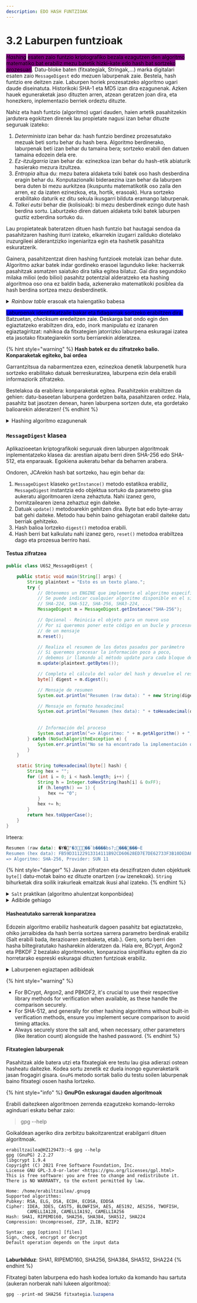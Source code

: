 ```yaml
---
description: EDO HASH FUNTZIOAK
---
```


# 3.2 Laburpen funtzioak

_<mark style="background-color:purple;">Hashing</mark>_ <mark style="background-color:purple;"></mark><mark style="background-color:purple;">esaten zaio funtzio kriptografiko bezala ezagutzen den algoritmo matematiko bat erabiliz mezu batetik hizki-kate edo hash bat sortzeko prozesuari</mark>. Datu-bloke baten (fitxategiak, Stringak,...) marka digitalari esaten zaio `MessageDigest` edo mezuen laburpenak zaie. Bestela, hash funtzio ere deitzen zaie. Laburpen horiek prozesatzeko algoritmo ugari daude diseinatuta. Historikoki SHA-1 eta MD5 izan dira ezagunenak. Azken hauek eguneraketak jaso dituzten arren, atzean geratzen joan dira, eta honezkero, inplementazio berriek ordeztu dituzte.&#x20;

Nahiz eta hash funtzio (algoritmo) ugari dauden, haien artetik pasahitzekin jardutera egokitzen direnek lau propietate nagusi izan behar dituzte seguruak izateko:

1. _Determinista_ izan behar da: hash funtzio berdinez prozesatutako mezuak beti sortu behar du hash bera. Algoritmo berdinerako, laburpenak beti izan behar du tamaina bera; sortzeko erabili den datuen tamaina edozein dela ere.&#x20;
2. _Ez-itzulgarria_ izan behar da: ezinezkoa izan behar du hash-etik abiaturik hasierako mezura itzultzea.
3. _Entropia_ altua du: mezu batera aldaketa txiki batek oso hash desberdina eragin behar du. Konputazionalki bideraezina izan behar da laburpen bera duten bi mezu aurkitzea  (ikuspuntu matematikotik oso zaila den arren, ez da izaten ezinezkoa, eta, hortik, erasoak). Hura sortzeko erabilitako daturik ez ditu sekula ikusgarri bilduta eramango laburpenak.
4. _Talkei eutsi_ behar die (kolisioak): bi mezu desberdinek ezingo dute hash berdina sortu. Laburtzeko diren datuen aldaketa txiki batek laburpen guztiz ezberdina sortuko du.&#x20;

Lau propietateak bateratzen dituen hash funtzio bat hautagai sendoa da pasahitzaren hashing iturri izateko, elkarrekin izugarri zailduko diotelako iruzurgileei alderantzizko ingeniaritza egin eta hashetik pasahitza eskuratzerik.

Gainera, pasahitzentzat diren hashing funtzioek motelak izan behar dute. Algoritmo azkar batek indar gordineko erasoei lagunduko lieke: hackerrak pasahitzak asmatzen saiatuko dira talka egitea bilatuz. Gai dira segundoko milaka milioi (edo bilioi) pasahitz potentzial alderatzeko eta hashing algoritmoa oso ona ez baldin bada, azkenerako matematikoki posiblea da hash berdina sortzea mezu desberdinetik.&#x20;

<details>

<summary><em>Rainbow table</em> erasoak eta haiengatiko babesa</summary>

Sistema informatiko bateko pasahitzak ez dira zuzenean gordetzen testu soil gisa, baizik eta zifratze bidez hash bihurtuta. Hash funtzio bat alde bakarrerako prozesu bat da, eta horrek esan nahi du ezin dela deszifratu. Erabiltzaileak pasahitza sartzen duenean, hash balio bihurtzen da eta ordurak sisteman gordeta dagoen hash balioarekin alderatzen da. Balioak bat badatoz, erabiltzailea autentifikatuta dago.

Rainbow table  datu-base erraldoi bat da indar gorria erabiltzeko hainbat testu sarreraren hashak gordeta dituena. Testu sinpleko pasahitzen eta horiei dagozkien hash balioen hiztegi prekalkulatua da. Hash partikular batek zein testu sinpleko pasahitz sortzen duen jakiteko erabil daiteke. Testu batek baino gehiagok hash bera sor dezakeenez, ez da garrantzitsua jakitea zein izan zen benetan jatorrizko pasahitza, betiere hash bera ekoizten badu.

Konponbiderik?&#x20;

#### `Salt` edo ausazko eransgarriak

Erasoak erraz prebenitu daitezke Salt teknikak erabiliz. Ausazko datu bat sortu eta hash funtziora pasatzen dena testu sinplearekin batera. Horrek bermatzen du pasahitz bakoitzak hash bakar bat duela sortua eta, beraz, Rainbow table erasoa, testu batek baino gehiagok hash balio bera izan dezakeela dioen printzipioaren gainean funtzionatzen duena, ekiditea.

</details>

<mark style="background-color:blue;">Laburpenak identifikatzaile bakar eta fidagarriak sortzeko erabiltzen dira.</mark> Batzuetan, _checksum_ eredeitzen zaie. Deskarga bat ondo egin den egiaztatzeko erabiltzen dira, edo, inork manipulatu ez izanaren egiaztagiritzat: nahikoa da fitxategien jatorrizko laburpena eskuragai izatea eta jasotako fitxategiarekin sortu berriarekin alderatzea.

{% hint style="warning" %}
**Hash batek ez du zifratzeko balio. Konparaketak egiteko, bai ordea**

Garrantzitsua da nabarmentzea ezen, ezinezkoa denetik laburpenetik hura sortzeko erabilitako datuak berreskuratzea, laburpena ezin dela erabili informaziorik zifratzeko.

Bestelakoa da erabilera: konparaketak egitea. Pasahitzekin erabiltzen da gehien: datu-baseetan laburpena gordetzen baita, pasahitzaren ordez. Hala, pasahitz bat jasotzen denean, haren laburpena sortzen dute, eta gordetako balioarekin alderatzen!
{% endhint %}

<details>

<summary>Hashing algoritmo ezagunenak</summary>

*   **MD5**\
    Mezuak laburtzeko lehen algoritmoa, 1992koa. \
    Javaren MessageDigest klasearen bidez erabilterraza den arren, ez da kasu guztietan hautagai onena.

    Izan ere, azken urteetan, MD5 funtzioaren talkak izateko ahultasunaren berria zabal da.  Gainera, MD5 algoritmo azkarra denetik, ez du balio indar gordineko erasoen aurka. Ahulgune franko.&#x20;
*   **SHA-512**\
    1993an asmatu zen SHA familiko laburtzaileen familiako bertsio indartsuena da. \
    Ordenagailuen ahalmena handitu ahala, ahulguneak ere identifikatu zaizkie, eta garatzaileek SHA bertsio berritu izan dute maiz ahatik. Bertsio berrienek gero eta luzera handiagoa dute.&#x20;

    SHA-512 da hirugarren belaunaldia da, SHA familiako algoritmoen artetik gako luzeena duena.

    Hau baino SHA bertsio seguruagoak dauden arren, SHA-512 da Javan inplementatzen den indartsuena. `Salt` teknikarekin batera erabiliz gero, SHA-512 aukera ona den arren oraindik orain, honezkero badira aukera indartsuagoak eta motelagoak.
*   #### **PBKDF2, Argon2,** BCrypt eta SCrypt <a href="#bd-2-implementing-pbkdf2-in-java" id="bd-2-implementing-pbkdf2-in-java"></a>

    Inplementazio modernoenak dira. Komunean daukaten ezaugarri nagusienak dira moteltasuna eta ezarpenak aldatzeko aukera. Horrela, sendotasun maila desberdinak lortu ditzakete egoeraren arabera. Gero, aurrenekoa Javan natiboki erabiltzeko klaseak dauden artean (`PBEKeySpec`), besteak baliatzeko _Spring Securit&#x79;_&#x72;en edo _BouncyCastl&#x65;_&#x72;en soluzioetara jo behar: hurrenez-hurren, `BCryptPasswordEncoder`interfazea eta `Argon2BytesGenerator` zein `Argon2Parameters.Builder` parea lortu beharko dira eta proiektuan erantsi erabili ahal izateko.&#x20;

</details>

### `MessageDigest` klasea

Aplikazioeetan kriptografikoki seguruak diren laburpen algoritmoak inplementatzeko klasea da: arestian aipatu berri diren SHA-256 edo SHA-512, eta enparauak. Egokiena aukeratu behar da beharren arabera.

Ondoren, JCArekin hash bat sortzeko, hau egin behar da:

1. `MessageDigest` klaseko `getInstance()` metodo estatikoa erabiliz, `MessageDigest` instantzia edo objektua sortuko da parametro gisa aukeratu algoritmoaren izena zehaztuta. Nahi izanez gero, hornitzailearen izena zehaztuz egin daiteke.&#x20;
2. Datuak `update()` metodoarekin gehitzen dira. Byte bat edo byte-array bat gehi daiteke. Metodo hau behin baino gehiagotan erabil daiteke datu berriak gehitzeko.&#x20;
3. Hash balioa lortzeko `digest()` metodoa erabili.
4. Hash berri bat kalkulatu nahi izanez gero, `reset()` metodoa erabiltzea dago eta prozesua berriro hasi.

#### Testua zifratzea

```java
public class U6S2_MessageDigest {

    public static void main(String[] args) {
        String plaintext = "Esto es un texto plano.";
        try {
            // Obtenemos un ENGINE que implementa el algoritmo especificado
            // Se puede indicar cualquier algoritmo disponible en el sistema
            // SHA-224, SHA-512, SHA-256, SHA3-224, ...
            MessageDigest m = MessageDigest.getInstance("SHA-256");

            // Opcional - Reinicia el objeto para un nuevo uso 
            // Por si queremos poner este código en un bucle y procesar más
            // de un mensaje
            m.reset();

            // Realiza el resumen de los datos pasados por parámetro
            // Si queremos procesar la información poco a poco, 
            // debemos ir llamando al método update para cada bloque de datos
            m.update(plaintext.getBytes());

            // Completa el cálculo del valor del hash y devuelve el resumen
            byte[] digest = m.digest();

            // Mensaje de resumen
            System.out.println("Resumen (raw data): " + new String(digest));

            // Mensaje en formato hexadecimal
            System.out.println("Resumen (hex data): " + toHexadecimal(digest));
            
            
            // Información del proceso
            System.out.println("=> Algoritmo: " + m.getAlgorithm() + ", Provider: " + m.getProvider().getName() + " " + m.getProvider().getVersionStr());
        } catch (NoSuchAlgorithmException e) {
            System.err.println("No se ha encontrado la implementación del algoritmo MD5 en ningún Provider");
        }
    }

    static String toHexadecimal(byte[] hash) {
        String hex = "";
        for (int i = 0; i < hash.length; i++) {
            String h = Integer.toHexString(hash[i] & 0xFF);
            if (h.length() == 1) {
                hex += "0";
            }
            hex += h;
        }
        return hex.toUpperCase();
    }
}
```

Irteera:

```powershell
Resumen (raw data): �Y�"�3��`b����bs?;������~E
Resumen (hex data): FB59D31122913314111B92CD60628ED7E7DE62733F3B10DEDAF303AAABE57E45
=> Algoritmo: SHA-256, Provider: SUN 11
```

{% hint style="danger" %}
Javan zifratzen eta deszifratzen duten objektuek `byte[]` datu-motak baino ez dituzte onartzen (`raw` izenekoak). `String` bihurketak dira soilik irakurleak emaitzak ikusi ahal izateko.
{% endhint %}

<details>

<summary><code>Salt</code> praktikan (algoritmo ahulentzat konponbidea)</summary>

Esan da algoritmo batzuk ahulak direla talken aurrean (kolisioak). Horiek indartzeko aukerarik badago.

Hemen proposatzen den honetan, pasahitz bakoitzerako ausazko sekuentzia asmatzen da eransten zaio laburtzeko funtzioari eman orduko.

Ausazkotasun hori sartzean, hasharen entropia handitzen laguntzen digu, hiztegietan eta zentzuzko esaldietan oinarrituta prestatu diren Rainbow table zerrendei aurre egiteko eraginkortasuna areagotuz.

Hash laburpenerako pausoak honelako zerbaitetan geldituko dira:

1. salt <- salt-sortzeko-deia&#x20;
2. DBan gorde <- salt + ':' + nahi-den-algoritmoa(salt + pasahitza)

`java.security` liburutegiko `SecureRandom` klasea erabiliz adibidea, hemen:

```java
SecureRandom random = new SecureRandom();
byte[] salt = new byte[16];
random.nextBytes(salt);
String passwordToHash = "0123456789";
```

Ondoren, `MessageDigest` erabiliz, esaterako, SHA-512 indartuko da:

```java
MessageDigest md = MessageDigest.getInstance("SHA-512");
md.update(salt);
```

Eta behin erantsi dela, laburpena sortu daiteke aurretik ere ikusi den erara:

```java
byte[] hashedPassword = md.digest(passwordToHash.getBytes(StandardCharsets.UTF_8))
```

Gero gorde beharko dira datu-basean hash eta salt hori, erabiltzaileek kautotu nahi direnerako bidaltzen duten pasahitzari (testuari) salt berdina aplikatu eta hasheatu ostean emaitzak konparatzeko.&#x20;

</details>

<details>

<summary>Adibide gehiago</summary>

BCrypt

```java
import org.springframework.security.crypto.bcrypt.BCryptPasswordEncoder;

public class BCryptHashing {
    public static String hashPassword(String password) {
        BCryptPasswordEncoder passwordEncoder = new BCryptPasswordEncoder();
        return passwordEncoder.encode(password);
    }
}
```

Argon2

```java
import org.bouncycastle.crypto.generators.Argon2BytesGenerator;
import org.bouncycastle.crypto.params.Argon2Parameters;

public class Argon2Hashing {
    public static String hashPassword(String password) {
      
        // Set realistic values for Argon2 parameters
        int parallelism = 2; // Use 2 threads
        int memory = 65536; // Use 64 MB of memory
        int iterations = 3; // Run 3 iterations
        int hashLength = 32; // Generate a 32 byte (256 bit) hash
      
        Argon2BytesGenerator generator = new Argon2BytesGenerator();
        Argon2Parameters.Builder builder = new Argon2Parameters.Builder(Argon2Parameters.ARGON2_id)
                .withSalt(salt) // You need to generate a salt
                .withParallelism(parallelism) // Parallelism factor
                .withMemoryAsKB(memory) // Memory cost
                .withIterations(iterations); // Number of iterations

        generator.init(builder.build());
        byte[] result = new byte[hashLength];
        generator.generateBytes(password.toCharArray(), result);
        return Base64.getEncoder().encodeToString(result);
    }
}
```

PBKDF2

```java
import javax.crypto.SecretKeyFactory;
import javax.crypto.spec.PBEKeySpec;
import java.security.SecureRandom;
import java.security.spec.KeySpec;
import java.util.Base64;

public class PBKDF2Hashing {
    public static String hashPassword(String password) throws Exception {
        SecureRandom random = new SecureRandom();
        byte[] salt = new byte[16];
        random.nextBytes(salt);

        KeySpec spec = new PBEKeySpec(password.toCharArray(), salt, 65536, 256);
        SecretKeyFactory factory = SecretKeyFactory.getInstance("PBKDF2WithHmacSHA256");

        byte[] hash = factory.generateSecret(spec).getEncoded();
        return Base64.getEncoder().encodeToString(hash);
    }
}
```

SHA-512

```java
import java.security.MessageDigest;
import java.security.SecureRandom;
import java.util.Base64;

public class SHA512Hashing {
    public static String hashWithSalt(String password) throws Exception {
        SecureRandom random = new SecureRandom();
        byte[] salt = new byte[16];
        random.nextBytes(salt);

        MessageDigest md = MessageDigest.getInstance("SHA-512");
        md.update(salt);

        byte[] hashedPassword = md.digest(password.getBytes());
        return Base64.getEncoder().encodeToString(hashedPassword);
    }
}
```

</details>

#### Hasheatutako sarrerak konparatzea

Edozein algoritmo erabiliz hasheaturik dagoen pasahitz bat egiaztatzeko, ohiko jarraibidea da hash berria sortzea sarrera parametro berdinak erabiliz (Salt erabili bada, iterazioaren zenbaketa, etab.). Gero, sortu berri den hasha biltegiratutako hasharekin alderatzen da. Hala ere, BCrypt, Argon2 eta PBKDF 2 bezalako algoritmoekin, konparazioa sinplifikatu egiten da zio horretarako espreski eskuragai dituzten funtzioak erabiliz.

<details>

<summary>Laburpenen egiaztapen adibideak</summary>

**BCryptek** pasahitzak egiaztatzeko metodo bat du:

```java
import org.springframework.security.crypto.bcrypt.BCryptPasswordEncoder;

public class BCryptHashing {
    public static boolean verifyPassword(String inputPassword, String storedHash) {
        BCryptPasswordEncoder encoder = new BCryptPasswordEncoder();
        return encoder.matches(inputPassword, storedHash);
    }
}
```

**Argon2**rako, pasahitza hasheatzeko erabilitako parametroak (Salt...) gorde beharko dira jatorrian. Ondoren, erabiliko dira sarrerako pasahitza laburtzeko eta gordetako hasharekin konparatzeko:

```java
import org.bouncycastle.crypto.generators.Argon2BytesGenerator;
import org.bouncycastle.crypto.params.Argon2Parameters;
import java.util.Base64;

public class Argon2Hashing {
    public static boolean verifyPassword(String inputPassword, String storedHash, byte[] salt, int parallelism, int memory, int iterations, int hashLength) {
        Argon2BytesGenerator generator = new Argon2BytesGenerator();
        Argon2Parameters.Builder builder = new Argon2Parameters.Builder(Argon2Parameters.ARGON2_id)
                .withSalt(salt)
                .withParallelism(parallelism)
                .withMemoryAsKB(memory)
                .withIterations(iterations);

        generator.init(builder.build());
        byte[] result = new byte[hashLength];
        generator.generateBytes(inputPassword.toCharArray(), result);
        String newHash = Base64.getEncoder().encodeToString(result);

        return newHash.equals(storedHash);
    }
}
```

**PBKDF2**n ere Argon2ren tankeran. Parametroak behar dira:

```java
import javax.crypto.SecretKeyFactory;
import javax.crypto.spec.PBEKeySpec;
import java.security.spec.KeySpec;
import java.util.Base64;

public class PBKDF2Hashing {
    public static boolean verifyPassword(String inputPassword, String storedHash, byte[] salt, int iterationCount, int keyLength) throws Exception {
        KeySpec spec = new PBEKeySpec(inputPassword.toCharArray(), salt, iterationCount, keyLength);
        SecretKeyFactory factory = SecretKeyFactory.getInstance("PBKDF2WithHmacSHA256");

        byte[] hash = factory.generateSecret(spec).getEncoded();
        String newHash = Base64.getEncoder().encodeToString(hash);

        return newHash.equals(storedHash);
    }
}
```

**SHA-512**en egiaztapenentzat ere derrigorrez gordeko dira erabilitako Salt emaitza. Ondoren, hori erabiliko da egiaztatu beharreko pasahitza laburtzeko eta bi hashak konparatzeko.

```java
import java.security.MessageDigest;
import java.util.Base64;

public class SHA512Hashing {
    public static boolean verifyPassword(String inputPassword, String storedHash, byte[] salt) throws Exception {
        MessageDigest md = MessageDigest.getInstance("SHA-512");
        md.update(salt);

        byte[] hashedInputPassword = md.digest(inputPassword.getBytes());
        String newHash = Base64.getEncoder().encodeToString(hashedInputPassword);

        return newHash.equals(storedHash);
    }
}
```

</details>

{% hint style="warning" %}


* For BCrypt, Argon2, and PBKDF2, it's crucial to use their respective library methods for verification when available, as these handle the comparison securely.
* For SHA-512, and generally for other hashing algorithms without built-in verification methods, ensure you implement secure comparison to avoid timing attacks.
* Always securely store the salt and, when necessary, other parameters (like iteration count) alongside the hashed password.
{% endhint %}

#### Fitxategien laburpenak&#x20;

Pasahitzak alde batera utzi eta fitxategiak ere testu lau gisa adierazi ostean hasheatu daitezke. Kodea sortu zenetik ez duela inongo eguneraketarik jasan frogagiri gisara. `GnuPG` metodo sortak  balio du testu soilen laburpenak baino fitxategi osoen hasha lortzeko.&#x20;

{% hint style="info" %}
**GnuPGn eskuragai dauden algoritmoak**

Erabili daitezkeen algoritmoen zerrenda ezagutzeko komando-lerroko aginduari eskatu behar zaio:

> gpg --help

Goikaldean ageriko dira zerbitzu bakoitzarentzat erabilgarri dituen algoritmoak.&#x20;

```shell
erabiltzailea@HZ129473:~$ gpg --help
gpg (GnuPG) 2.2.27
libgcrypt 1.9.4
Copyright (C) 2021 Free Software Foundation, Inc.
License GNU GPL-3.0-or-later <https://gnu.org/licenses/gpl.html>
This is free software: you are free to change and redistribute it.
There is NO WARRANTY, to the extent permitted by law.

Home: /home/erabiltzailea/.gnupg
Supported algorithms:
Pubkey: RSA, ELG, DSA, ECDH, ECDSA, EDDSA
Cipher: IDEA, 3DES, CAST5, BLOWFISH, AES, AES192, AES256, TWOFISH,
        CAMELLIA128, CAMELLIA192, CAMELLIA256
Hash: SHA1, RIPEMD160, SHA256, SHA384, SHA512, SHA224
Compression: Uncompressed, ZIP, ZLIB, BZIP2

Syntax: gpg [options] [files]
Sign, check, encrypt or decrypt
Default operation depends on the input data
```

\
**Laburbilduz**: SHA1, RIPEMD160, SHA256, SHA384, SHA512, SHA224
{% endhint %}

Fitxategi baten laburpena edo hash kodea lortuko da komando hau sartuta (aukeran norberak nahi lukeen algoritmoa):

```powershell
gpg --print-md SHA256 fitxategia.luzapena
```
